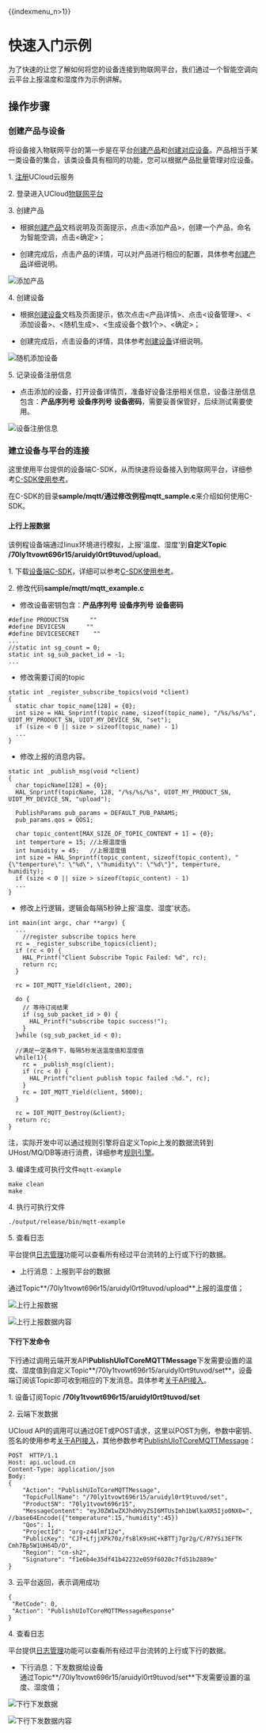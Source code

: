 {{indexmenu_n>1}}

# 快速入门示例

为了快速的让您了解如何将您的设备连接到物联网平台，我们通过一个智能空调向云平台上报温度和湿度作为示例讲解。

## 操作步骤

### 创建产品与设备

将设备接入物联网平台的第一步是在平台[创建产品](../console_guide/product_device/create_products)和[创建对应设备](../console_guide/product_device/create_devcies)。产品相当于某一类设备的集合，该类设备具有相同的功能，您可以根据产品批量管理对应设备。

1\. [注册](https://passport.ucloud.cn/#register)UCloud云服务

2\. 登录进入UCloud[物联网平台](https://console.ucloud.cn/iot)

3\. 创建产品  

- 根据[创建产品](../console_guide/product_device/create_products)文档说明及页面提示，点击<添加产品>，创建一个产品，命名为智能空调，点击<确定>；

- 创建完成后，点击产品的详情，可以对产品进行相应的配置，具体参考[创建产品](../console_guide/product_device/create_products)详细说明。

![添加产品](../images/添加产品.png)

4\. 创建设备

- 根据[创建设备](../console_guide/product_device/create_devcies)文档及页面提示，依次点击<产品详情>、点击<设备管理>、<添加设备>、<随机生成>、<生成设备个数1个>、<确定>；

- 创建完成后，点击设备的详情，具体参考[创建设备](../console_guide/product_device/create_devcies)详细说明。  

![随机添加设备](../images/随机添加设备.png)

5\. 记录设备注册信息  

- 点击添加的设备，打开设备详情页，准备好设备注册相关信息，设备注册信息包含：**产品序列号** **设备序列号** **设备密码**，需要妥善保管好，后续测试需要使用。  

![设备注册信息](../images/设备注册信息.png)

### 建立设备与平台的连接

这里使用平台提供的设备端C-SDK，从而快速将设备接入到物联网平台，详细参考[C-SDK使用参考](../device_develop_guide/c_sdk_example/csdkquickstart)。

在C-SDK的目录**sample/mqtt/**通过修改例程**mqtt_sample.c**来介绍如何使用C-SDK。

#### 上行上报数据
该例程设备端通过linux环境进行模拟，上报'温度、湿度'到**自定义Topic /70ly1tvowt696r15/aruidyl0rt9tuvod/upload**。

1\. 下载[设备端C-SDK](https://github.com/ucloud/ucloud-iot-device-sdk-c)，详细可以参考[C-SDK使用参考](device_develop_guide/c_sdk_example/csdkquickstart)。

2\. 修改代码**sample/mqtt/mqtt_example.c**

- 修改设备密钥包含：**产品序列号** **设备序列号** **设备密码**

```
#define PRODUCTSN      ""
#define DEVICESN      ""
#define DEVICESECRET    ""
...
//static int sg_count = 0;
static int sg_sub_packet_id = -1;
...
```

- 修改需要订阅的topic

```
static int _register_subscribe_topics(void *client)
{
  static char topic_name[128] = {0};
  int size = HAL_Snprintf(topic_name, sizeof(topic_name), "/%s/%s/%s", UIOT_MY_PRODUCT_SN, UIOT_MY_DEVICE_SN, "set");
  if (size < 0 || size > sizeof(topic_name) - 1)
  ...
}
```

- 修改上报的消息内容。

```
static int _publish_msg(void *client)
{
  char topicName[128] = {0};
  HAL_Snprintf(topicName, 128, "/%s/%s/%s", UIOT_MY_PRODUCT_SN, UIOT_MY_DEVICE_SN, "upload");

  PublishParams pub_params = DEFAULT_PUB_PARAMS;
  pub_params.qos = QOS1;

  char topic_content[MAX_SIZE_OF_TOPIC_CONTENT + 1] = {0};
  int temperture = 15; //上报温度值
  int humidity = 45;   //上报湿度值
  int size = HAL_Snprintf(topic_content, sizeof(topic_content), "{\"temperture\": \"%d\", \"humidity\": \"%d\"}", temperture, humidity);
  if (size < 0 || size > sizeof(topic_content) - 1)
  ...
}
```

- 修改上行逻辑，逻辑会每隔5秒钟上报'温度、湿度'状态。

```
int main(int argc, char **argv) {
  ...
	//register subscribe topics here
  rc = _register_subscribe_topics(client);
  if (rc < 0) {
    HAL_Printf("Client Subscribe Topic Failed: %d", rc);
    return rc;
  }

  rc = IOT_MQTT_Yield(client, 200);

  do {
    // 等待订阅结果
    if (sg_sub_packet_id > 0) {
      HAL_Printf("subscribe topic success!");
    }
  }while (sg_sub_packet_id < 0);

  //满足一定条件下，每隔5秒发送温度值和湿度值
  while(1){
    rc = _publish_msg(client);
    if (rc < 0) {
      HAL_Printf("client publish topic failed :%d.", rc);
    }
    rc = IOT_MQTT_Yield(client, 5000);
  }

  rc = IOT_MQTT_Destroy(&client);    
  return rc;
}
```

注，实际开发中可以通过规则引擎将自定义Topic上发的数据流转到UHost/MQ/DB等进行消费，详细参考[规则引擎](../console_guide/ruleengine/data_forwarding)。

3\. 编译生成可执行文件`mqtt-example`

```
make clean
make
```

4\. 执行可执行文件

```
./output/release/bin/mqtt-example
```

5\. 查看日志

平台提供[日志管理](../console_guide/monitoring_maintenance/log)功能可以查看所有经过平台流转的上行或下行的数据。

- 上行消息：上报到平台的数据

通过Topic**/70ly1tvowt696r15/aruidyl0rt9tuvod/upload**上报的温度值；

![上行上报数据](../images/上行上报数据.png)

![上行上报数据内容](../images/上行上报数据内容.png)

#### 下行下发命令

下行通过调用云端开发API**PublishUIoTCoreMQTTMessage**下发需要设置的温度、湿度值到自定义Topic**/70ly1tvowt696r15/aruidyl0rt9tuvod/set**，设备端订阅该Topic即可收到相应的下发消息。具体参考[关于API接入](../api_guide/api_guidehelp)。

1\. 设备订阅Topic **/70ly1tvowt696r15/aruidyl0rt9tuvod/set**

2\. 云端下发数据   

UCloud API的调用可以通过GET或POST请求，这里以POST为例，参数中密钥、签名的使用参考[关于API接入](../api_guide/api_guidehelp)，其他参数参考[PublishUIoTCoreMQTTMessage](../api_guide/messagemgmtapi)：

```
POST  HTTP/1.1
Host: api.ucloud.cn
Content-Type: application/json
Body:
{
	"Action": "PublishUIoTCoreMQTTMessage",
	"TopicFullName": "/70ly1tvowt696r15/aruidyl0rt9tuvod/set",
	"ProductSN": "70ly1tvowt696r15",
	"MessageContent": "eyJ0ZW1wZXJhdHVyZSI6MTUsImh1bWlkaXR5Ijo0NX0=", //base64Encode({"temperature":15,"humidity":45})
	"Qos": 1,
	"ProjectId": "org-z44lmf12e",
	"PublicKey": "CJf+LfjjXPk70z/fsBlK9sHC+kBTTj7gr2g/C/R7YSi3EFTK   Cmh7Bp5W1UH64D/O",
	"Region": "cn-sh2",
	"Signature": "f1e6b4e35df41b42232e059f6020c7fd51b2889e"
}
```

3\. 云平台返回，表示调用成功

```
{
 "RetCode": 0,
 "Action": "PublishUIoTCoreMQTTMessageResponse"
}
```

4\. 查看日志  

平台提供[日志管理](../console_guide/monitoring_maintenance/log)功能可以查看所有经过平台流转的上行或下行的数据。

- 下行消息：下发数据给设备  
   通过Topic**/70ly1tvowt696r15/aruidyl0rt9tuvod/set**下发需要设置的温度、湿度值；  


![下行下发数据](../images/下行下发数据.png)

![下行下发数据内容](../images/下行下发数据内容.png)
